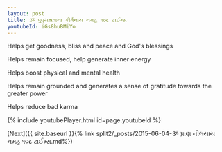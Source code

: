 ```yaml
---
layout: post
title: ૐ પુણ્યશ્રવાના કીર્તનાય નમહ ૧૦૮ ટાઈમ્સ
youtubeId: iGs8huBMiYo
---
```

 
 
Helps get goodness, bliss and peace and God's blessings
 
Helps remain focused, help generate inner energy 
 
Helps boost physical and mental health 
 
Helps remain grounded and generates a sense of gratitude towards the greater power 
 
Helps reduce bad karma
 
 
 
 


{% include youtubePlayer.html id=page.youtubeId %}
 
[Next]({{ site.baseurl }}{% link  split2/_posts/2015-06-04-ૐ પ્રાણ નીલયાય નમહ ૧૦૮ ટાઈમ્સ.md%})
 
